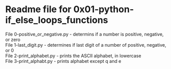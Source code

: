 # Readme file for 0x01-python-if_else_loops_functions  

File 0-positive_or_negative.py - determins if a number is positive, negative, or zero  
File 1-last_digit.py - determines if last digit of a number of positive, negative, or 0  
File 2-print_alphabet.py - prints the ASCII alphabet, in lowercase  
File 3-print_alphabt.py - prints alphabet except q and e

